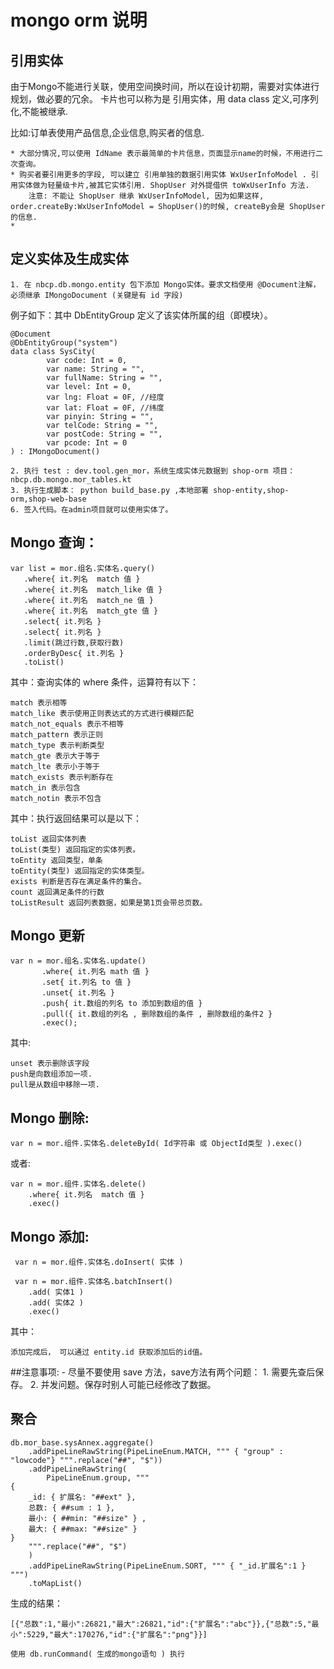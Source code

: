 # mongo orm 说明
    
## 引用实体
由于Mongo不能进行关联，使用空间换时间，所以在设计初期，需要对实体进行规划，做必要的冗余。
卡片也可以称为是 引用实体，用 data class 定义,可序列化,不能被继承.

比如:订单表使用产品信息,企业信息,购买者的信息.
    
    * 大部分情况,可以使用 IdName 表示最简单的卡片信息，页面显示name的时候，不用进行二次查询。
    * 购买者要引用更多的字段, 可以建立 引用单独的数据引用实体 WxUserInfoModel . 引用实体做为轻量级卡片,被其它实体引用. ShopUser 对外提借供 toWxUserInfo 方法.
        注意: 不能让 ShopUser 继承 WxUserInfoModel, 因为如果这样, order.createBy:WxUserInfoModel = ShopUser()的时候, createBy会是 ShopUser 的信息.
    * 
    
    
## 定义实体及生成实体

    1. 在 nbcp.db.mongo.entity 包下添加 Mongo实体。要求文档使用 @Document注解，必须继承 IMongoDocument (关键是有 id 字段)
例子如下：其中 DbEntityGroup 定义了该实体所属的组（即模块）。
    
```
@Document
@DbEntityGroup("system")
data class SysCity(
        var code: Int = 0,
        var name: String = "",
        var fullName: String = "",
        var level: Int = 0,
        var lng: Float = 0F, //经度
        var lat: Float = 0F, //纬度
        var pinyin: String = "",
        var telCode: String = "",
        var postCode: String = "",
        var pcode: Int = 0
) : IMongoDocument()
```

    2. 执行 test : dev.tool.gen_mor，系统生成实体元数据到 shop-orm 项目： nbcp.db.mongo.mor_tables.kt
    3. 执行生成脚本： python build_base.py ,本地部署 shop-entity,shop-orm,shop-web-base
    6. 签入代码。在admin项目就可以使用实体了。
        
## Mongo 查询：
    
    var list = mor.组名.实体名.query()
       .where{ it.列名  match 值 }
       .where{ it.列名  match_like 值 }
       .where{ it.列名  match_ne 值 }
       .where{ it.列名  match_gte 值 }
       .select{ it.列名 }
       .select{ it.列名 }
       .limit(跳过行数,获取行数)
       .orderByDesc{ it.列名 }
       .toList()
        
其中：查询实体的 where 条件，运算符有以下：
     
    match 表示相等 
    match_like 表示使用正则表达式的方式进行模糊匹配
    match_not_equals 表示不相等 
    match_pattern 表示正则
    match_type 表示判断类型
    match_gte 表示大于等于
    match_lte 表示小于等于
    match_exists 表示判断存在
    match_in 表示包含
    match_notin 表示不包含
            
其中：执行返回结果可以是以下：
    
    toList 返回实体列表
    toList(类型) 返回指定的实体列表。
    toEntity 返回类型，单条
    toEntity(类型) 返回指定的实体类型。
    exists 判断是否存在满足条件的集合。
    count 返回满足条件的行数
    toListResult 返回列表数据，如果是第1页会带总页数。
        
## Mongo 更新

    var n = mor.组名.实体名.update()
           .where{ it.列名 math 值 }
           .set{ it.列名 to 值 }
           .unset{ it.列名 }
           .push{ it.数组的列名 to 添加到数组的值 }
           .pull({ it.数组的列名 , 删除数组的条件 , 删除数组的条件2 }
           .exec();
        
其中:
    
    unset 表示删除该字段
    push是向数组添加一项.
    pull是从数组中移除一项.
        
       
## Mongo 删除:

    var n = mor.组件.实体名.deleteById( Id字符串 或 ObjectId类型 ).exec()
   
或者:

    var n = mor.组件.实体名.delete()
        .where{ it.列名  match 值 }
        .exec()
    
## Mongo 添加:

     var n = mor.组件.实体名.doInsert( 实体 ) 
     
     var n = mor.组件.实体名.batchInsert()
        .add( 实体1 )
        .add( 实体2 )
        .exec()
其中：

    添加完成后， 可以通过 entity.id 获取添加后的id值。
    
##注意事项:
    - 尽量不要使用 save 方法，save方法有两个问题：
        1. 需要先查后保存。 
        2. 并发问题。保存时别人可能已经修改了数据。

## 聚合

```
db.mor_base.sysAnnex.aggregate()
    .addPipeLineRawString(PipeLineEnum.MATCH, """ { "group" : "lowcode"} """.replace("##", "$"))
    .addPipeLineRawString(
        PipeLineEnum.group, """
{
    _id: { 扩展名: "##ext" },
    总数: { ##sum : 1 },
    最小: { ##min: "##size" } ,
    最大: { ##max: "##size" }
}
    """.replace("##", "$")
    )
    .addPipeLineRawString(PipeLineEnum.SORT, """ { "_id.扩展名":1 } """)
    .toMapList()
```

生成的结果：
```
[{"总数":1,"最小":26821,"最大":26821,"id":{"扩展名":"abc"}},{"总数":5,"最小":5229,"最大":170276,"id":{"扩展名":"png"}}]
```

```
使用 db.runCommand( 生成的mongo语句 ) 执行
```

